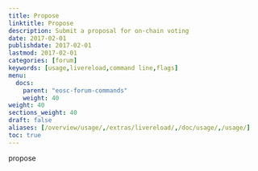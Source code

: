 ```yaml
---
title: Propose
linktitle: Propose
description: Submit a proposal for on-chain voting
date: 2017-02-01
publishdate: 2017-02-01
lastmod: 2017-02-01
categories: [forum]
keywords: [usage,livereload,command line,flags]
menu:
  docs:
    parent: "eosc-forum-commands"
    weight: 40
weight: 40
sections_weight: 40
draft: false
aliases: [/overview/usage/,/extras/livereload/,/doc/usage/,/usage/]
toc: true
---
```


propose
